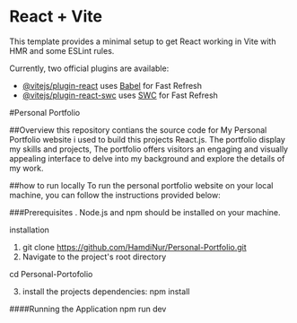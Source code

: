 # React + Vite

This template provides a minimal setup to get React working in Vite with HMR and some ESLint rules.

Currently, two official plugins are available:

- [@vitejs/plugin-react](https://github.com/vitejs/vite-plugin-react/blob/main/packages/plugin-react/README.md) uses [Babel](https://babeljs.io/) for Fast Refresh
- [@vitejs/plugin-react-swc](https://github.com/vitejs/vite-plugin-react-swc) uses [SWC](https://swc.rs/) for Fast Refresh

#Personal Portfolio

##Overview
this repository contians the source code for My Personal Portfolio website
i used to build this projects React.js.
The portfolio display my skills and projects, The portfolio offers visitors an engaging and visually appealing interface to delve into my background and explore the details of my work.

##how to run locally
To run the personal portfolio website on your local machine,
you can follow the instructions provided below:

###Prerequisites
. Node.js and npm should be installed on your machine.

installation

1. git clone <https://github.com/HamdiNur/Personal-Portfolio.git>
2. Navigate to the project's root directory

cd Personal-Portofolio

3. install the projects dependencies:
   npm install

####Running the Application
npm run dev

